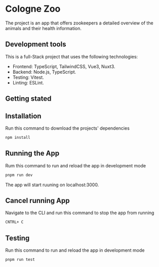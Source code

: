 # Cologne Zoo

The project is an app that offers zookeepers a detailed overview of the animals and their health information.

## Development tools

This is a full-Stack project that uses the following technologies:

-   Frontend: TypeScript, TailwindCSS, Vue3, Nuxt3.
-   Backend: Node.js, TypeScript.
-   Testing: Vitest.
-   Linting: ESLint.

## Getting stated

## Installation

Run this command to download the projects' dependencies

```bash
npm install
```

## Running the App

Rum this command to run and reload the app in development mode

```bash
pnpm run dev
```

The app will start ruuning on localhost:3000.

## Cancel running App

Navigate to the CLI and run this command to stop the app from running

```bash
CNTRL+ C
```

## Testing

Run this command to run and reload the app in development mode

```bash
pnpm run test
```
